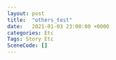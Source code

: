 ```yaml
---
layout: post
title:  "others_test"
date:   2021-01-03 23:00:00 +0000
categories: Etc
Tags: Story Etc
SceneCode: []
---
```

